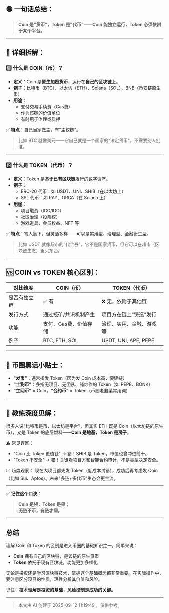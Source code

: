 ## 🟢 一句话总结：
> **Coin 是"货币"，Token 是"代币"——Coin 能独立运行，Token 必须依附于某个平台。**

---

## 🧩 详细拆解：

### 1️⃣ 什么是 COIN（币）？

- **定义**：Coin 是**原生加密货币**，运行在**自己的区块链**上。
- **例子**：比特币（BTC）、以太坊（ETH）、Solana（SOL）、BNB（币安链原生币）
- **用途**：
  - 支付交易手续费（Gas费）
  - 作为该链的价值单位
  - 有时用于治理或质押

✅ **特点**：自己当家做主，有"主权链"。

> 比如 BTC 就像美元——它自己就是一个国家的"法定货币"，不需要别人批准。

---

### 2️⃣ 什么是 TOKEN（代币）？

- **定义**：Token 是**基于已有区块链**发行的数字资产。
- **例子**：
  - ERC-20 代币：如 USDT、UNI、SHIB（在以太坊上）
  - SPL 代币：如 RAY、ORCA（在 Solana 上）
- **用途**：
  - 项目融资（ICO/IDO）
  - 社区治理（投票权）
  - 游戏道具、会员权益、NFT 等

✅ **特点**：寄人篱下，但灵活多样——可以是实用型、治理型、金融衍生型。

> 比如 USDT 就像超市的"代金券"，它不是国家货币，但它可以在超市（区块链生态）里买东西。

---

## 🆚 COIN vs TOKEN 核心区别：

| 对比维度       | COIN（币）                 | TOKEN（代币）               |
|----------------|-----------------------------|------------------------------|
| 是否有独立链   | ✅ 有                       | ❌ 无，依附于其他链          |
| 发行方式       | 通过挖矿/共识机制产生       | 项目方在链上"铸造"发行       |
| 功能           | 支付、Gas费、价值存储       | 治理、实用、金融、游戏等     |
| 例子           | BTC, ETH, SOL               | USDT, UNI, APE, PEPE         |

---

## 🎯 币圈黑话小贴士：

- **"发币"**：通常指发 Token（因为发 Coin 成本高，要建链）
- **"土狗币"**：多指无项目、无团队、纯炒作的 Token（如 PEPE、BONK）
- **"主网币"** = Coin，**"合约币"** = Token（币圈老韭菜常用词）

---

## 🧠 教练深度见解：

很多人说"比特币是币，以太坊是平台"，但其实 ETH 既是 Coin（以太坊链的原生币），又是 Token 的底层燃料——**Coin 是地基，Token 是房子**。

⚠️ 常见误区：
- "Coin 比 Token 更值钱" → 错！SHIB 是 Token，市值也曾冲进前十。
- "Token 不安全" → 错！关键看项目方和智能合约审计，不是类型决定安全。

📈 趋势观察：
现在大项目都先发 Token（低成本试错），成功后再考虑发 Coin（比如 Sui、Aptos）。未来"多链+多代币"生态会更主流。

---

✅ **记住这个口诀**：

> **Coin 是根，Token 是果；  
> 无链不币，有链才阔。**

---

## 总结

理解 Coin 和 Token 的区别是进入币圈的基础知识之一。简单来说：
- **Coin** 拥有自己的区块链，是该链的原生货币
- **Token** 依托于现有区块链，功能更加多样化

无论是投资还是学习区块链技术，掌握这个基础概念都非常重要。在实际操作中，要注意区分项目的性质，理性分析其价值和风险。

记住：**技术理解是投资的基础，风险控制是成功的关键。**

---
> 本文由 AI 创建于 2025-09-12 11:19:49 ，仅供参考。